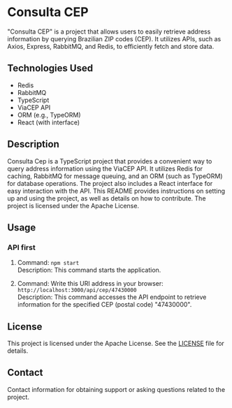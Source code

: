 # Consulta CEP

"Consulta CEP" is a project that allows users to easily retrieve address information by querying Brazilian ZIP codes (CEP). It utilizes APIs, such as Axios, Express, RabbitMQ, and Redis, to efficiently fetch and store data.

## Technologies Used

- Redis
- RabbitMQ
- TypeScript
- ViaCEP API
- ORM (e.g., TypeORM)
- React (with interface)

## Description

Consulta Cep is a TypeScript project that provides a convenient way to query address information using the ViaCEP API. It utilizes Redis for caching, RabbitMQ for message queuing, and an ORM (such as TypeORM) for database operations. The project also includes a React interface for easy interaction with the API. This README provides instructions on setting up and using the project, as well as details on how to contribute. The project is licensed under the Apache License.

## Usage

### API first

1. Command: `npm start`<br />
    Description: This command starts the application.

2. Command: Write this URI address in your browser: `http://localhost:3000/api/cep/47430000` <br />
    Description: This command accesses the API endpoint to retrieve information for the specified CEP (postal code) "47430000".

## License

This project is licensed under the Apache License. See the [LICENSE](LICENSE) file for details.

## Contact

Contact information for obtaining support or asking questions related to the project.